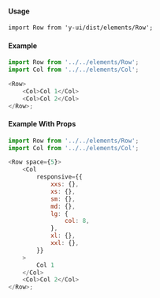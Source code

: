 #### Usage

```markdown
import Row from 'y-ui/dist/elements/Row';
```

#### Example

```js
import Row from '../../elements/Row';
import Col from '../../elements/Col';

<Row>
	<Col>Col 1</Col>
	<Col>Col 2</Col>
</Row>;
```

#### Example With Props

```js
import Row from '../../elements/Row';
import Col from '../../elements/Col';

<Row space={5}>
	<Col
		responsive={{
			xxs: {},
			xs: {},
			sm: {},
			md: {},
			lg: {
				col: 8,
			},
			xl: {},
			xxl: {},
		}}
	>
		Col 1
	</Col>
	<Col>Col 2</Col>
</Row>;
```
